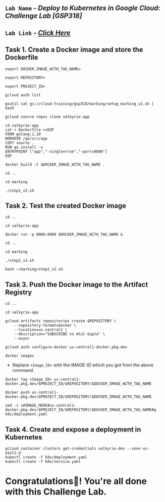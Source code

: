 ## `Lab Name` - *Deploy to Kubernetes in Google Cloud: Challenge Lab [GSP318]*

## `Lab Link` - [*Click Here*](https://www.cloudskillsboost.google/focuses/10457?parent=catalog)

<!-- ## [YouTube Solution Link]() -->


## Task 1. Create a Docker image and store the Dockerfile

```
export DOCKER_IMAGE_WITH_TAG_NAME=

export REPOSITORY=

export PROJECT_ID=
```

```
gcloud auth list

gsutil cat gs://cloud-training/gsp318/marking/setup_marking_v2.sh | bash

gcloud source repos clone valkyrie-app

cd valkyrie-app
cat > Dockerfile <<EOF
FROM golang:1.10
WORKDIR /go/src/app
COPY source .
RUN go install -v
ENTRYPOINT ["app","-single=true","-port=8080"]
EOF

docker build -t $DOCKER_IMAGE_WITH_TAG_NAME .

cd ..

cd marking

./step1_v2.sh
```

## Task 2. Test the created Docker image

```
cd ..

cd valkyrie-app

docker run -p 8080:8080 $DOCKER_IMAGE_WITH_TAG_NAME &

cd ..

cd marking

./step2_v2.sh

bash ~/marking/step2_v2.sh
```

## Task 3. Push the Docker image to the Artifact Registry

```
cd ..

cd valkyrie-app

gcloud artifacts repositories create $REPOSITORY \
    --repository-format=docker \
    --location=us-central1 \
    --description="SUBSCRIBE to Atul Gupta" \
    --async 

gcloud auth configure-docker us-central1-docker.pkg.dev

docker images
```

* Replace `<Image_ID>` with the *IMAGE-ID* which you got from the above command.

```
docker tag <Image_ID> us-central1-docker.pkg.dev/$PROJECT_ID/$REPOSITORY/$DOCKER_IMAGE_WITH_TAG_NAME
```

```
docker push us-central1-docker.pkg.dev/$PROJECT_ID/$REPOSITORY/$DOCKER_IMAGE_WITH_TAG_NAME

sed -i s#IMAGE_HERE#us-central1-docker.pkg.dev/$PROJECT_ID/$REPOSITORY/$DOCKER_IMAGE_WITH_TAG_NAME#g k8s/deployment.yaml
```

## Task 4. Create and expose a deployment in Kubernetes

```
gcloud container clusters get-credentials valkyrie-dev --zone us-east1-d
kubectl create -f k8s/deployment.yaml
kubectl create -f k8s/service.yaml
```

# Congratulations🎉! You're all done with this Challenge Lab.